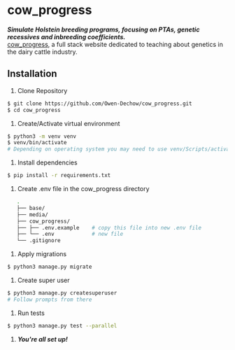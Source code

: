 # cow_progress
***Simulate Holstein breeding programs, focusing on PTAs, genetic recessives and inbreeding coefficients.***
<br>
[cow_progress](https://cowprogress.herokuapp.com), a full stack website dedicated to teaching about genetics in the dairy cattle industry.

## Installation
1. Clone Repository
```bash
$ git clone https://github.com/Owen-Dechow/cow_progress.git
$ cd cow_progress
```

1. Create/Activate virtual environment
```bash
$ python3 -m venv venv
$ venv/bin/activate
# Depending on operating system you may need to use venv/Scripts/activate 
```

1. Install dependencies
```bash
$ pip install -r requirements.txt
```

1. Create .env file in the cow_progress directory
```bash
   .
   ├── base/
   ├── media/
   ├── cow_progress/
   ├── ├── .env.example    # copy this file into new .env file
   ├── └── .env            # new file
   └── .gitignore
   ```

1. Apply migrations
```bash
$ python3 manage.py migrate
```

1. Create super user
```bash
$ python3 manage.py createsuperuser
# Follow prompts from there
```

1. Run tests
```bash
$ python3 manage.py test --parallel
```

1. ***You're all set up!***
